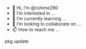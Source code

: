 - 👋 Hi, I’m @ruhime290
- 👀 I’m interested in ...
- 🌱 I’m currently learning ...
- 💞️ I’m looking to collaborate on ...
- 📫 How to reach me ...

<!---
ruhime290/ruhime290 is a ✨ special ✨ repository because its `README.md` (this file) appears on your GitHub profile.
You can click the Preview link to take a look at your changes.
--->pkg update

